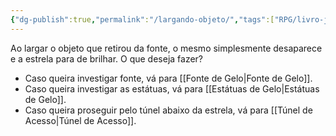 ```yaml
---
{"dg-publish":true,"permalink":"/largando-objeto/","tags":["RPG/livro-jogo/Aasthar/story-points"],"created":"2024-12-26T11:49:27.518-05:00","updated":"2025-01-08T16:14:25.665-05:00"}
---
```



Ao largar o objeto que retirou da fonte, o mesmo simplesmente desaparece e a estrela para de brilhar. O que deseja fazer?

- Caso queira investigar fonte, vá para [[Fonte de Gelo\|Fonte de Gelo]].
- Caso queira investigar as estátuas, vá para [[Estátuas de Gelo\|Estátuas de Gelo]].
- Caso queira proseguir pelo túnel abaixo da estrela, vá para [[Túnel de Acesso\|Túnel de Acesso]].
